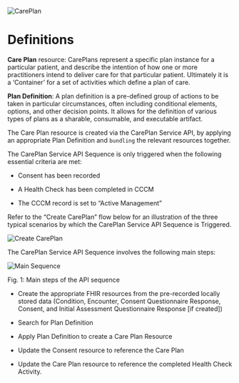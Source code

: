 ![CarePlan](./careplan-tailoring.png)

# Definitions

**Care Plan** resource: CarePlans represent a specific plan instance for a particular patient, and describe the intention of how one or more practitioners intend to deliver care for that particular patient. Ultimately it is a ‘Container’ for a set of activities which define a plan of care.

**Plan Definition**: A plan definition is a pre-defined group of actions to be taken in particular circumstances, often including conditional elements, options, and other decision points. It allows for the definition of various types of plans as a sharable, consumable, and executable artifact.

The Care Plan resource is created via the CarePlan Service API, by applying an appropriate Plan Definition and `bundling` the relevant resources together.

The CarePlan Service API Sequence is only triggered when the following essential criteria are met:

- Consent has been recorded

- A Health Check has been completed in CCCM

- The CCCM record is set to “Active Management”

Refer to the “Create CarePlan” flow below for an illustration of the three typical scenarios by which the CarePlan Service API Sequence is Triggered.

![Create CarePlan](./create-careplan-flow.jpg)

The CarePlan Service API Sequence involves the following main steps:

![Main Sequence](./careplan-main-sequence.jpg)

Fig. 1: Main steps of the API sequence

- Create the appropriate FHIR resources from the pre-recorded locally stored data (Condition, Encounter, Consent Questionnaire Response, Consent, and Initial Assessment Questionnaire Response [if created])

- Search for Plan Definition

- Apply Plan Definition to create a Care Plan Resource

- Update the Consent resource to reference the Care Plan

- Update the Care Plan resource to reference the completed Health Check Activity.


